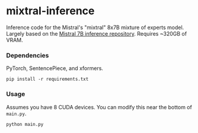 # mixtral-inference

Inference code for the Mistral's "mixtral" 8x7B mixture of experts model. Largely based on the [Mistral 7B inference repository](https://github.com/mistralai/mistral-src/tree/main). Requires ~320GB of VRAM.

### Dependencies

PyTorch, SentencePiece, and xformers.

```
pip install -r requirements.txt
```

### Usage

Assumes you have 8 CUDA devices. You can modify this near the bottom of `main.py`.

```
python main.py
```
